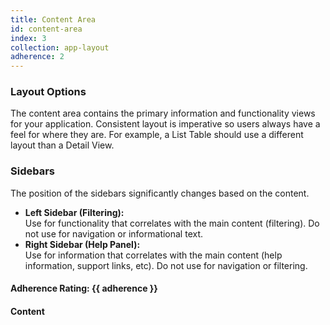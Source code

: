 ```yaml
---
title: Content Area
id: content-area
index: 3
collection: app-layout
adherence: 2
---
```

<div class="row">
  <div class="col-md-3">
		<h3>Layout Options</h3>
		<p>The content area contains the primary information and functionality views for your application. Consistent layout is imperative so users always have a feel for where they are. For example, a List Table should use a different layout than a Detail View.</p>
		<h3>Sidebars</h3>
    <p>The position of the sidebars significantly changes based on the content.</p>
		<ul>
      <li><strong>Left Sidebar (Filtering):</strong><br /> Use for functionality that correlates with the main content (filtering). Do not use for navigation or informational text.</li>
      <li><b>Right Sidebar (Help Panel):</b><br /> Use for information that correlates with the main content (help information, support links, etc). Do not use for navigation or filtering.</li>
		</ul>
		<h4>Adherence Rating: {{ adherence }}</h4>
  </div>
  <div class="col-md-9">
    <h4>Content</h4>
  </div>
</div>